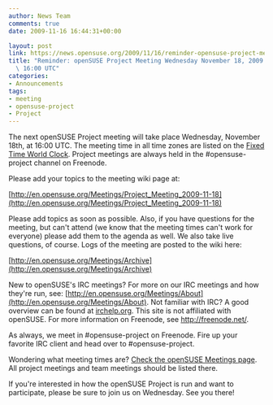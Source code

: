 ```yaml
---
author: News Team
comments: true
date: 2009-11-16 16:44:31+00:00

layout: post
link: https://news.opensuse.org/2009/11/16/reminder-opensuse-project-meeting-wednesday-november-16-2009-at-1600-utc/
title: "Reminder: openSUSE Project Meeting Wednesday November 18, 2009 at\
  \ 16:00 UTC"
categories:
- Announcements
tags:
- meeting
- opensuse-project
- Project
---
```



The next openSUSE Project meeting will take place Wednesday, November 18th, at 16:00 UTC. The meeting time in all time zones are listed on the [Fixed Time World Clock](http://bit.ly/3XhSxD). Project meetings are always held in the #opensuse-project channel on Freenode.





Please add your topics to the meeting wiki page at:





[http://en.opensuse.org/Meetings/Project_Meeting_2009-11-18](http://en.opensuse.org/Meetings/Project_Meeting_2009-11-18)



Please add topics as soon as possible. Also, if you have questions for the meeting, but can't attend (we know that the meeting times can't work for everyone) please add them to the agenda as well. We also take live questions, of course. Logs of the meeting are posted to the wiki here:





[http://en.opensuse.org/Meetings/Archive](http://en.opensuse.org/Meetings/Archive)





New to openSUSE's IRC meetings? For more on our IRC meetings and how they're run, see: [http://en.opensuse.org/Meetings/About](http://en.opensuse.org/Meetings/About). Not familiar with IRC? A good overview can be found at [irchelp.org](http://www.irchelp.org/). This site is not affiliated with openSUSE. For more information on Freenode, see http://freenode.net/.





As always, we meet in #opensuse-project on Freenode. Fire up your favorite IRC client and head over to #opensuse-project.





Wondering what meeting times are? [Check the openSUSE Meetings page](http://en.opensuse.org/Meetings). All project meetings and team meetings should be listed there.





If you're interested in how the openSUSE Project is run and want to participate, please be sure to join us on Wednesday. See you there!

		
